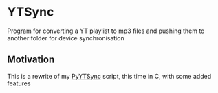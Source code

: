 # YTSync
Program for converting a YT playlist to mp3 files and pushing them to another folder for device synchronisation

## Motivation
This is a rewrite of my [PyYTSync](https://github.com/texruska/PyYTsync) script, this time in C, with some added features
